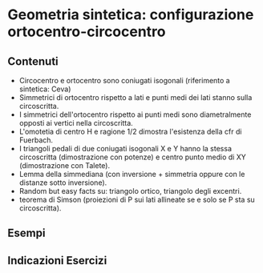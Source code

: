 # Geometria sintetica: configurazione ortocentro-circocentro

## Contenuti

- Circocentro e ortocentro sono coniugati isogonali (riferimento a sintetica: Ceva)
- Simmetrici di ortocentro rispetto a lati e punti medi dei lati stanno sulla circoscritta.
- I simmetrici dell'ortocentro rispetto ai punti medi sono diametralmente opposti ai vertici nella circoscritta.
- L'omotetia di centro H e ragione 1/2 dimostra l'esistenza della cfr di Fuerbach.
- I triangoli pedali di due coniugati isogonali X e Y hanno la stessa circoscritta (dimostrazione con potenze) e centro punto medio di XY (dimostrazione con Talete).
- Lemma della simmediana (con inversione + simmetria oppure con le distanze sotto inversione).
- Random but easy facts su: triangolo ortico, triangolo degli excentri.
- teorema di Simson (proiezioni di P sui lati allineate se e solo se P sta su circoscritta).

## Esempi

## Indicazioni Esercizi
